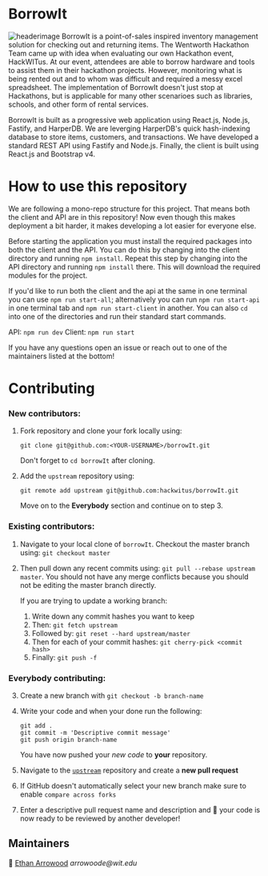 # BorrowIt

![headerimage](DSC_0058.jpg)
BorrowIt is a point-of-sales inspired inventory management solution for checking out and returning items. The Wentworth Hackathon Team came up with idea when evaluating our own Hackathon event, HackWITus. At our event, attendees are able to borrow hardware and tools to assist them in their hackathon projects. However, monitoring what is being rented out and to whom was difficult and required a messy excel spreadsheet. The implementation of BorrowIt doesn't just stop at Hackathons, but is applicable for many other scenarioes such as libraries, schools, and other form of rental services. 

BorrowIt is built as a progressive web application using React.js, Node.js, Fastify, and HarperDB. We are leverging HarperDB's quick hash-indexing database to store items, customers, and transactions. We have developed a standard REST API using Fastify and Node.js. Finally, the client is built using React.js and Bootstrap v4. 


# How to use this repository

We are following a mono-repo structure for this project. That means both the client and API are in this repository! Now even though this makes deployment a bit harder, it makes developing a lot easier for everyone else. 

Before starting the application you must install the required packages into both the client and the API. You can do this by changing into the client directory and running `npm install`. Repeat this step by changing into the API directory and running `npm install` there. This will download the required modules for the project.

If you'd like to run both the client and the api at the same in one terminal you can use `npm run start-all`; alternatively you can run `npm run start-api` in one terminal tab and `npm run start-client` in another. You can also `cd` into one of the directories and run their standard start commands.

API: `npm run dev`
Client: `npm run start`

If you have any questions open an issue or reach out to one of the maintainers listed at the bottom!

# Contributing

### New contributors:
1. Fork repository and clone your fork locally using:

    ```
    git clone git@github.com:<YOUR-USERNAME>/borrowIt.git
    ```

    Don't forget to `cd borrowIt` after cloning.

2. Add the `upstream` repository using:

    ```
    git remote add upstream git@github.com:hackwitus/borrowIt.git
    ```

    Move on to the __Everybody__ section and continue on to step 3.

### Existing contributors: 
1. Navigate to your local clone of `borrowIt`. Checkout the master branch using: `git checkout master`
2. Then pull down any recent commits using: `git pull --rebase upstream master`. You should not have any merge conflicts because you should not be editing the master branch directly. 

    If you are trying to update a working branch: 
      1. Write down any commit hashes you want to keep
      2. Then: `git fetch upstream`
      3. Followed by: `git reset --hard upstream/master`
      4. Then for each of your commit hashes: `git cherry-pick <commit hash>`
      5. Finally: `git push -f`

### Everybody contributing:
3. Create a new branch with `git checkout -b branch-name`
4. Write your code and when your done run the following:

    ```
    git add .
    git commit -m 'Descriptive commit message'
    git push origin branch-name
    ```

    You have now pushed your _new code_ to __your__ repository. 

5. Navigate to the [`upstream`](https://github.com/hackwitus/borrowIt.git) repository and create a __new pull request__
6. If GitHub doesn't automatically select your new branch make sure to enable `compare across forks`
7. Enter a descriptive pull request name and description and 🎉 your code is now ready to be reviewed by another developer!

## Maintainers

🦉 [Ethan Arrowood](https://github.com/ethan-arrowood) _arrowoode@wit.edu_

